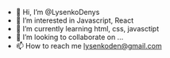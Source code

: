 - 👋 Hi, I’m @LysenkoDenys
- 👀 I’m interested in Javascript, React
- 🌱 I’m currently learning html, css, javasctipt
- 💞️ I’m looking to collaborate on ...
- 📫 How to reach me lysenkoden@gmail.com

<!---
LysenkoDenys/LysenkoDenys is a ✨ special ✨ repository because its `README.md` (this file) appears on your GitHub profile.
You can click the Preview link to take a look at your changes.
--->
